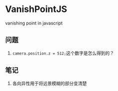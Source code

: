 # VanishPointJS
vanishing point in javascript

## 问题
1. ```camera.position.z = 512;```这个数字是怎么得到的？

## 笔记
1. 各向异性用于将远景模糊的部分变清楚